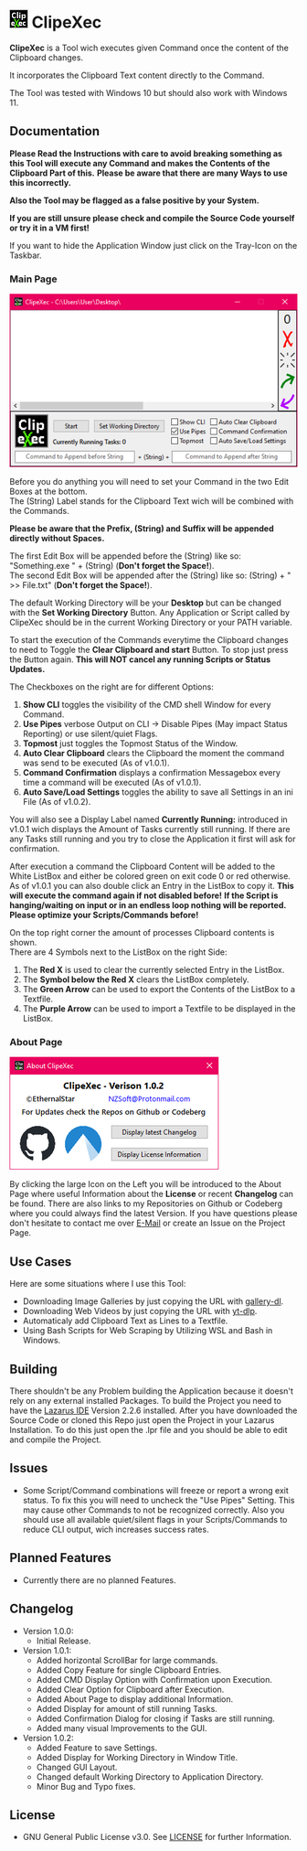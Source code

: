 # ![Logo](./Icon.png?raw=true) ClipeXec

**ClipeXec** is a Tool wich executes given Command once the content of the Clipboard changes.

It incorporates the Clipboard Text content directly to the Command.

The Tool was tested with Windows 10 but should also work with Windows 11.


## Documentation

**Please Read the Instructions with care to avoid breaking something as this Tool will execute any Command and makes the Contents of the Clipboard Part of this.**
**Please be aware that there are many Ways to use this incorrectly.**

**Also the Tool may be flagged as a false positive by your System.**

**If you are still unsure please check and compile the Source Code yourself or try it in a VM first!**

If you want to hide the Application Window just click on the Tray-Icon on the Taskbar.

### Main Page

![Main Page Screenshot](./Images/ClipeXec%2001.png?raw=true)

Before you do anything you will need to set your Command in the two Edit Boxes at the bottom.  
The (String) Label stands for the Clipboard Text wich will be combined with the Commands.

**Please be aware that the Prefix, (String) and Suffix will be appended directly without Spaces.**

The first Edit Box will be appended before the (String) like so: "Something.exe " + (String) (**Don't forget the Space!**).  
The second Edit Box will be appended after the (String) like so: (String) + " >> File.txt" (**Don't forget the Space!**).

The default Working Directory will be your **Desktop** but can be changed with the **Set Working Directory** Button.
Any Application or Script called by ClipeXec should be in the current Working Directory or your PATH variable.

To start the execution of the Commands everytime the Clipboard changes to need to Toggle the **Clear Clipboard and start** Button.
To stop just press the Button again. **This will NOT cancel any running Scripts or Status Updates.**

The Checkboxes on the right are for different Options:
1. **Show CLI** toggles the visibility of the CMD shell Window for every Command.
2. **Use Pipes** verbose Output on CLI -> Disable Pipes (May impact Status Reporting) or use silent/quiet Flags.
3. **Topmost** just toggles the Topmost Status of the Window.
4. **Auto Clear Clipboard** clears the Clipboard the moment the command was send to be executed (As of v1.0.1).
5. **Command Confirmation** displays a confirmation Messagebox every time a command will be executed (As of v1.0.1).
6. **Auto Save/Load Settings** toggles the ability to save all Settings in an ini File (As of v1.0.2).  

You will also see a Display Label named **Currently Running:** introduced in v1.0.1 wich displays the Amount of Tasks currently still running.
If there are any Tasks still running and you try to close the Application it first will ask for confirmation.

After execution a command the Clipboard Content will be added to the White ListBox and either be colored green on exit code 0 or red otherwise.
As of v1.0.1 you can also double click an Entry in the ListBox to copy it. **This will execute the command again if not disabled before!**
**If the Script is hanging/waiting on input or in an endless loop nothing will be reported. Please optimize your Scripts/Commands before!**

On the top right corner the amount of processes Clipboard contents is shown.  
There are 4 Symbols next to the ListBox on the right Side:

1. The **Red X** is used to clear the currently selected Entry in the ListBox.
2. The **Symbol below the Red X** clears the ListBox completely.
3. The **Green Arrow** can be used to export the Contents of the ListBox to a Textfile.
4. The **Purple Arrow** can be used to import a Textfile to be displayed in the ListBox.

### About Page

![About Page Screenshot](./Images/ClipeXec%2002.png?raw=true)

By clicking the large Icon on the Left you will be introduced to the About Page where useful Information about the **License** or recent **Changelog** can be found.
There are also links to my Repositories on Github or Codeberg where you could always find the latest Version.
If you have questions please don't hesitate to contact me over [E-Mail](mailto:NZSoft@Protonmail.com) or create an Issue on the Project Page.

## Use Cases

Here are some situations where I use this Tool:

* Downloading Image Galleries by just copying the URL with [gallery-dl](https://github.com/mikf/gallery-dl).
* Downloading Web Videos by just copying the URL with [yt-dlp](https://github.com/yt-dlp/yt-dlp).
* Automaticaly add Clipboard Text as Lines to a Textfile.
* Using Bash Scripts for Web Scraping by Utilizing WSL and Bash in Windows.

## Building

There shouldn't be any Problem building the Application because it doesn't rely on any external installed Packages.
To build the Project you need to have the [Lazarus IDE](https://www.lazarus-ide.org/) Version 2.2.6 installed.
After you have downloaded the Source Code or cloned this Repo just open the Project in your Lazarus Installation.
To do this just open the .lpr file and you should be able to edit and compile the Project.

## Issues

* Some Script/Command combinations will freeze or report a wrong exit status.
To fix this you will need to uncheck the "Use Pipes" Setting. This may cause other Commands to not be recognized correctly.
Also you should use all available quiet/silent flags in your Scripts/Commands to reduce CLI output, wich increases success rates.

## Planned Features

* Currently there are no planned Features.

## Changelog

* Version 1.0.0:
  * Initial Release.  
* Version 1.0.1:
  * Added horizontal ScrollBar for large commands.
  * Added Copy Feature for single Clipboard Entries.
  * Added CMD Display Option with Confirmation upon Execution.
  * Added Clear Option for Clipboard after Execution.
  * Added About Page to display additional Information.
  * Added Display for amount of still running Tasks.
  * Added Confirmation Dialog for closing if Tasks are still running.
  * Added many visual Improvements to the GUI.
* Version 1.0.2:
  * Added Feature to save Settings.
  * Added Display for Working Directory in Window Title.
  * Changed GUI Layout.
  * Changed default Working Directory to Application Directory.
  * Minor Bug and Typo fixes.

## License

* GNU General Public License v3.0. See [LICENSE](./LICENSE) for further Information.